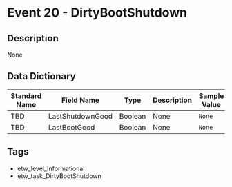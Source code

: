 # Event 20 - DirtyBootShutdown

## Description
None

## Data Dictionary
|Standard Name|Field Name|Type|Description|Sample Value|
|---|---|---|---|---|
|TBD|LastShutdownGood|Boolean|None|`None`|
|TBD|LastBootGood|Boolean|None|`None`|

## Tags
* etw_level_Informational
* etw_task_DirtyBootShutdown